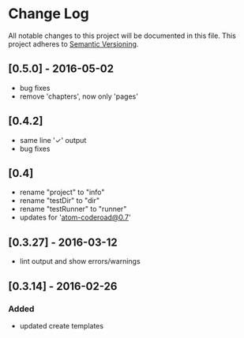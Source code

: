 # Change Log
All notable changes to this project will be documented in this file.
This project adheres to [Semantic Versioning](http://semver.org/).

## [0.5.0] - 2016-05-02
- bug fixes
- remove 'chapters', now only 'pages'

## [0.4.2]
- same line '✓' output
- bug fixes

## [0.4]
- rename "project" to "info"
- rename "testDir" to "dir"
- rename "testRunner" to "runner"
- updates for 'atom-coderoad@0.7'

## [0.3.27] - 2016-03-12
- lint output and show errors/warnings

## [0.3.14] - 2016-02-26
### Added
- updated create templates
